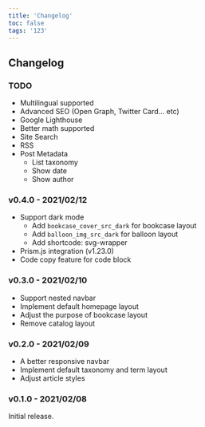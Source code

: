 ```yaml
---
title: 'Changelog'
toc: false
tags: '123'
---
```


## Changelog

### TODO

* Multilingual supported
* Advanced SEO (Open Graph, Twitter Card... etc)
* Google Lighthouse
* Better math supported
* Site Search
* RSS
* Post Metadata
  * List taxonomy
  * Show date
  * Show author

### v0.4.0 - 2021/02/12

* Support dark mode
  * Add `bookcase_cover_src_dark` for bookcase layout
  * Add `balloon_img_src_dark` for balloon layout
  * Add shortcode: svg-wrapper
* Prism.js integration (v1.23.0)
* Code copy feature for code block

### v0.3.0 - 2021/02/10

* Support nested navbar
* Implement default homepage layout
* Adjust the purpose of bookcase layout
* Remove catalog layout

### v0.2.0 - 2021/02/09

* A better responsive navbar
* Implement default taxonomy and term layout
* Adjust article styles

### v0.1.0 - 2021/02/08

Initial release.


